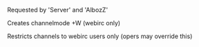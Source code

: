 Requested by 'Server' and 'AlbozZ'

Creates channelmode +W (webirc only)

Restricts channels to webirc users only (opers may override this)
